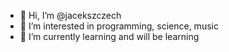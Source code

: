 - 👋 Hi, I’m @jacekszczech
- 👀 I’m interested in programming, science, music
- 🌱 I’m currently learning and will be learning 

<!---
jacekszczech/jacekszczech is a ✨ special ✨ repository because its `README.md` (this file) appears on your GitHub profile.
You can click the Preview link to take a look at your changes.
--->
